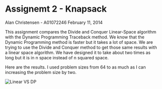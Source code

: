 Assignemt 2 - Knapsack
======================

Alan Christensen - A01072246
February 11, 2014

This assignment compares the Divide and Conquer Linear-Space algorithm with the Dynamic Programming Traceback method. We know that the Dynamic Programming method is faster but it takes a lot of space. We are trying to use the Divide and Conquer method to get those same results with a linear space algorithm. We have designed it to take about two times as long but it is in n space instead of n squared space.

Here are the results. I used problem sizes from 64 to as much as I can increasing the problem size by two. 

![Linear VS DP](results/dynamicVSlinear.png)
